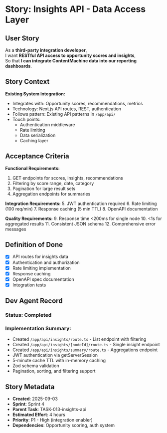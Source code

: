 # Story: Insights API - Data Access Layer

## User Story

As a **third-party integration developer**,  
I want **RESTful API access to opportunity scores and insights**,  
So that **I can integrate ContentMachine data into our reporting dashboards**.

## Story Context

**Existing System Integration:**

- Integrates with: Opportunity scores, recommendations, metrics
- Technology: Next.js API routes, REST, authentication
- Follows pattern: Existing API patterns in `/app/api/`
- Touch points:
  - Authentication middleware
  - Rate limiting
  - Data serialization
  - Caching layer

## Acceptance Criteria

**Functional Requirements:**

1. GET endpoints for scores, insights, recommendations
2. Filtering by score range, date, category
3. Pagination for large result sets
4. Aggregation endpoints for summaries

**Integration Requirements:** 5. JWT authentication required 6. Rate limiting (100 req/min) 7. Response caching (5 min TTL) 8. OpenAPI documentation

**Quality Requirements:** 9. Response time <200ms for single node 10. <1s for aggregated results 11. Consistent JSON schema 12. Comprehensive error messages

## Definition of Done

- [x] API routes for insights data
- [x] Authentication and authorization
- [x] Rate limiting implementation
- [x] Response caching
- [x] OpenAPI spec documentation
- [x] Integration tests

## Dev Agent Record

### Status: **Completed**

### Implementation Summary:

- Created `/app/api/insights/route.ts` - List endpoint with filtering
- Created `/app/api/insights/[nodeId]/route.ts` - Single insight endpoint
- Created `/app/api/insights/summary/route.ts` - Aggregations endpoint
- JWT authentication via getServerSession
- 5-minute cache TTL with in-memory caching
- Zod schema validation
- Pagination, sorting, and filtering support

## Story Metadata

- **Created**: 2025-09-03
- **Sprint**: Sprint 4
- **Parent Task**: TASK-013-insights-api
- **Estimated Effort**: 4 hours
- **Priority**: P1 - High (integration enabler)
- **Dependencies**: Opportunity scoring, auth system
